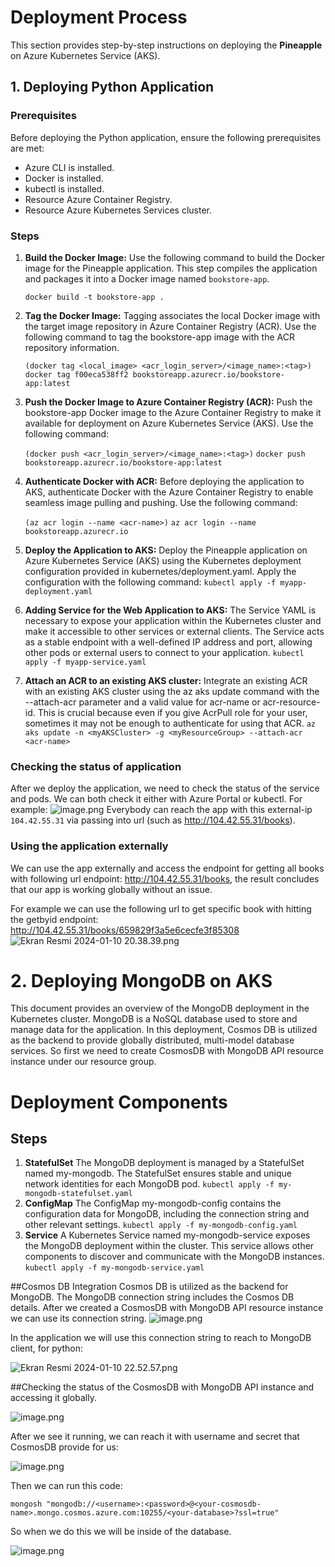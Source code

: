 # Deployment Process

This section provides step-by-step instructions on deploying the **Pineapple** on Azure Kubernetes Service (AKS).

## 1. Deploying Python Application

### Prerequisites

Before deploying the Python application, ensure the following prerequisites are met:

- Azure CLI is installed.
- Docker is installed.
- kubectl is installed.
- Resource Azure Container Registry.
- Resource Azure Kubernetes Services cluster.

### Steps

1. **Build the Docker Image:**
 Use the following command to build the Docker image for the Pineapple application. This step compiles the application and packages it into a Docker image named `bookstore-app`.

   `docker build -t bookstore-app .`

2. **Tag the Docker Image:**
Tagging associates the local Docker image with the target image repository in Azure Container Registry (ACR). Use the following command to tag the bookstore-app image with the ACR repository information.

   `(docker tag <local_image> <acr_login_server>/<image_name>:<tag>)`
   `docker tag f00eca538ff2 bookstoreapp.azurecr.io/bookstore-app:latest`

3. **Push the Docker Image to Azure Container Registry (ACR):**
Push the bookstore-app Docker image to the Azure Container Registry to make it available for deployment on Azure Kubernetes Service (AKS). Use the following command:

   `(docker push <acr_login_server>/<image_name>:<tag>)`
   `docker push bookstoreapp.azurecr.io/bookstore-app:latest`

4. **Authenticate Docker with ACR:**
Before deploying the application to AKS, authenticate Docker with the Azure Container Registry to enable seamless image pulling and pushing. Use the following command:

   `(az acr login --name <acr-name>)`
   `az acr login --name bookstoreapp.azurecr.io`

5. **Deploy the Application to AKS:**
Deploy the Pineapple application on Azure Kubernetes Service (AKS) using the Kubernetes deployment configuration provided in kubernetes/deployment.yaml. Apply the configuration with the following command:
   `kubectl apply -f myapp-deployment.yaml`

6. **Adding Service for the Web Application to AKS:**
The Service YAML is necessary to expose your application within the Kubernetes cluster and make it accessible to other services or external clients. The Service acts as a stable endpoint with a well-defined IP address and port, allowing other pods or external users to connect to your application.
   `kubectl apply -f myapp-service.yaml`

7. **Attach an ACR to an existing AKS cluster:**
Integrate an existing ACR with an existing AKS cluster using the az aks update command with the --attach-acr parameter and a valid value for acr-name or acr-resource-id. This is crucial because even if you give AcrPull role for your user, sometimes it may not be enough to authenticate for using that ACR.
   `az aks update -n <myAKSCluster> -g <myResourceGroup> --attach-acr <acr-name>`

### Checking the status of application
After we deploy the application, we need to check the status of the service and pods. We can both check it either with Azure Portal or kubectl. For example:
![image.png](/.attachments/image-f833661d-31b6-48f2-96cb-7a0692cc5e3a.png)
Everybody can reach the app with this external-ip `104.42.55.31` via passing into url (such as  http://104.42.55.31/books). 


### Using the application externally
We can use the app externally and access the endpoint for getting all books with following url endpoint: http://104.42.55.31/books, the result concludes that our app is working globally without an issue.

For example we can use the following url to get specific book with hitting the getbyid endpoint:
http://104.42.55.31/books/659829f3a5e6cecfe3f85308
![Ekran Resmi 2024-01-10 20.38.39.png](/.attachments/Ekran%20Resmi%202024-01-10%2020.38.39-020c0f63-17d0-4f00-8619-5d29ea955364.png)
# 2. Deploying MongoDB on AKS

This document provides an overview of the MongoDB deployment in the Kubernetes cluster. MongoDB is a NoSQL database used to store and manage data for the application. In this deployment, Cosmos DB is utilized as the backend to provide globally distributed, multi-model database services. So first we need to create CosmosDB with MongoDB API resource instance under our resource group.

# Deployment Components

## Steps

1. **StatefulSet**
The MongoDB deployment is managed by a StatefulSet named my-mongodb. The StatefulSet ensures stable and unique network identities for each MongoDB pod.
`kubectl apply -f my-mongodb-statefulset.yaml`
2. **ConfigMap**
The ConfigMap my-mongodb-config contains the configuration data for MongoDB, including the connection string and other relevant settings.
`kubectl apply -f my-mongodb-config.yaml`
3. **Service**
A Kubernetes Service named my-mongodb-service exposes the MongoDB deployment within the cluster. This service allows other components to discover and communicate with the MongoDB instances.
`kubectl apply -f my-mongodb-service.yaml`

##Cosmos DB Integration
Cosmos DB is utilized as the backend for MongoDB. The MongoDB connection string includes the Cosmos DB details. After we created a CosmosDB with MongoDB API resource instance we can use its connection string.
![image.png](/.attachments/image-180195fc-a7c3-40a0-9057-a18f5f6d3747.png)
 
In the application we will use this connection string to reach to MongoDB client, for python:

![Ekran Resmi 2024-01-10 22.52.57.png](/.attachments/Ekran%20Resmi%202024-01-10%2022.52.57-f9cce27b-de7b-463f-b1ad-e6d7f711ee97.png)



##Checking the status of the CosmosDB with MongoDB API instance and accessing it globally.

![image.png](/.attachments/image-4b2cf75f-d0de-446f-936a-14960778c02b.png)

After we see it running, we can reach it with username and secret that CosmosDB provide for us:

![image.png](/.attachments/image-fc104b76-4017-4f05-944d-a74270aeecbf.png)

Then we can run this code:

`mongosh "mongodb://<username>:<password>@<your-cosmosdb-name>.mongo.cosmos.azure.com:10255/<your-database>?ssl=true"`

So when we do this we will be inside of the database.

![image.png](/.attachments/image-e0793698-f1fd-4949-909c-b749571ac49d.png)














